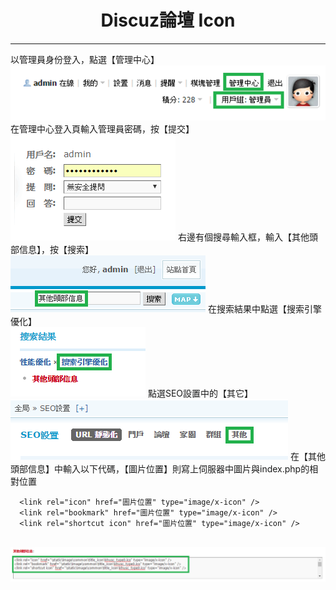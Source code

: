 # **<center>Discuz論壇 Icon**

---

  以管理員身份登入，點選【管理中心】
  <br><img src='../img/app_part1/part1_1.png'>
  在管理中心登入頁輸入管理員密碼，按【提交】
  <br><img src='../img/app_part1/part1_2.png'>
  右邊有個搜尋輸入框，輸入【其他頭部信息】，按【搜索】
  <br><img src='../img/app_part1/part1_3.png'>
  在搜索結果中點選【搜索引擎優化】
  <br><img src='../img/app_part1/part1_4.png'>
  點選SEO設置中的【其它】
  <br><img src='../img/app_part1/part1_5.png'>
  在【其他頭部信息】中輸入以下代碼，【圖片位置】則寫上伺服器中圖片與index.php的相對位置 

      <link rel="icon" href="圖片位置" type="image/x-icon" />
      <link rel="bookmark" href="圖片位置" type="image/x-icon" />
      <link rel="shortcut icon" href="圖片位置" type="image/x-icon" />

  <br><img src='../img/app_part1/part1_6.png'>





